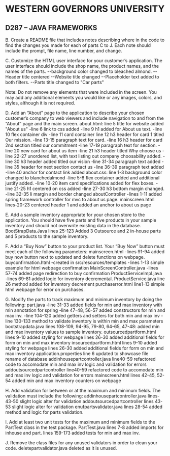 
# WESTERN GOVERNORS UNIVERSITY 
## D287 – JAVA FRAMEWORKS

B.  Create a README file that includes notes describing where in the code to find the changes you made for each of parts C to J. Each note should include the prompt, file name, line number, and change.


C.  Customize the HTML user interface for your customer’s application. The user interface should include the shop name, the product names, and the names of the parts.
    --background color changed to bleached almond.
    --Header title centered
    --Website title changed
    --Placeholder text added to both filters.
    --Parts title changed to "Car parts"

Note: Do not remove any elements that were included in the screen. You may add any additional elements you would like or any images, colors, and styles, although it is not required.


D.  Add an “About” page to the application to describe your chosen customer’s company to web viewers and include navigation to and from the “About” page and the main screen.
    about.html: line 5 title for website added "About us"
        -line 6 link to css added
        -line 9 h1 added for About us text.
        -line 10 flex container div
        -line 11 card container line 12 h3 header for card 1 titled Our mission.
        -line 13-15 paragraph text for card.
        -line 16 h3 header for card 2nd section titled our commitment
        -line 17-19 paragraph text for section.
        -line 20 new card for about us item
        -line 21 h3 header titled Why choose us
        -line 22-27 unordered list, with text listing out company choosability added.
        -line 30 h3 header added titled our vision
        -line 31-34 paragraph text added
        -line 35 header for next section contact us
        -line 36-39 paragraph text added
        -line 40 anchor for contact link added
    about.css: line 1-3 background color changed to blanchedalmond
        -line 5-8 flex container added and additional justify added.
        -line 10-20 item card specifications added for flex boxes.
        -line 21-25 h1 centered on css added
        -line 27-30 h3 bottom margin changed.
        -line 32-35 li margin and border changed
    aboutController
        -lines 1-11 added spring framework controller for mvc to about us page.
    mainscreen.html
        lines-20-23 centered header 1 and added an anchor to about us page



E.  Add a sample inventory appropriate for your chosen store to the application. You should have five parts and five products in your sample inventory and should not overwrite existing data in the database.
    BootStrapData.Java
        lines 25-123 Added 3 Outsource and 2 in-house parts and 5 products to the sample inventory.



F.  Add a “Buy Now” button to your product list. Your “Buy Now” button must meet each of the following parameters:
    mainscreen.html
        -lines 91-94 added buy now button next to updated and delete functions on webpage.
    buyconfirmation.html
        -created in src/resources/templates
        -lines 1-13 simple example for html webpage confirmation
    MainScreenController.java
        -lines 57-74 added page redirection to buy confirmation
    ProductServiceImpl.java
        -lines 69-81 added logic for inventory decremental.
    ProductService.java
        line 26 method added for inventory decrement
    purchaserror.html
        line1-13 simple html webpage for error on purchases.

G.  Modify the parts to track maximum and minimum inventory by doing the following:
    part.java
        -line 31-33 added fields for min and max inventory with min annotation for spring
        -line 47-48, 56-57 added constructors for min and max inv.
        -line 104-120 added getters and setters for both min and max inv
        -line 130-133 method to validate inventory is within min and max parameters
    bootstrapdata.java 
        lines 108-109, 94-95, 79-80, 64-65, 47-48: added min and max inventory values to sample inventory.
    outsourcedpartform.html
        lines 9-10 added styling for webpage
        lines 26-30 added additional fields for form on min and max inventory
    insourcedpartform.html
        lines 9-10 added styling for webpage
        lines 26-30 added additional fields for form on min and max inventory
    application.properties
        line 6 updated to showcase file rename of database
    addinhousepartcontroller.java
        line40-59 refactored code to accomodate min and max inv logic and validation for errors
    addoutsourcedpartcontroller
        line40-59 refactored code to accomodate min and max inv logic and validation for errors
    mainscreen.html
        lines 42-45, 52-54 added min and max inventory counters on webpage
        

H.  Add validation for between or at the maximum and minimum fields. The validation must include the following:
        addinhousepartcontroller.java
            lines-43-50 slight logic alter for validation
        addoutsourcedpartcontroller
            lines 43-53 slight logic alter for validation
        enufpartsvalidator.java
            lines 28-54 added method and logic for parts validation.


I.  Add at least two unit tests for the maximum and minimum fields to the PartTest class in the test package.
        PartTest.java
            lines 7-8 added imports for inhouse and part.
            lines 159-173 added tests for min and max inv.

J.  Remove the class files for any unused validators in order to clean your code.
        deletepartvalidator.java deleted as it is unused.

